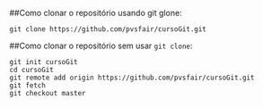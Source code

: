 ##Como clonar o repositório usando git glone:

```
git clone https://github.com/pvsfair/cursoGit.git

```

##Como clonar o repositório sem usar `git clone`:

```
git init cursoGit
cd cursoGit
git remote add origin https://github.com/pvsfair/cursoGit.git
git fetch
git checkout master

```
